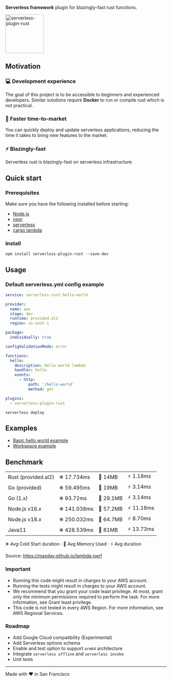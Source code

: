 **Serverless framework** plugin for blazingly-fast rust functions.

<img src="https://rustacean.net/assets/rustacean-flat-happy.png" alt="serverless-plugin-rust" height="120" width="auto" />

## Motivation

### 💻 Development experience
The goal of this project is to be accessible to beginners and experienced developers. Similar solutions require **Docker** to run or compile rust which is not practical.

### 🚀 Faster time-to-market
You can quickly deploy and update serverless applications, reducing the time it takes to bring new features to the market.

### ⚡️ Blazingly-fast
Serverless rust is blazingly-fast on serverless infrastructure.

## Quick start

### Prerequisites

Make sure you have the following installed before starting:

- [Node.js](https://nodejs.org)
- [npm](https://docs.npmjs.com/downloading-and-installing-node-js-and-npm)
- [serverless](https://www.serverless.com)
- [cargo lambda](https://www.cargo-lambda.info)

### Install
```console
npm install serverless-plugin-rust --save-dev
```

## Usage

### Default serverless.yml config example

```yml
service: serverless-rust-hello-world

provider:
  name: aws
  stage: dev
  runtime: provided.al2
  region: us-east-1

package:
  individually: true

configValidationMode: error

functions:
  hello:
    description: Hello world lambda
    handler: hello
    events:
      - http:
          path: '/hello-world'
          method: get

plugins:
  - serverless-plugin-rust
```

```console
serverless deploy
```

## Examples

- [Basic hello world example](https://github.com/MadebyAe/serverless-plugin-rust/tree/main/examples/hello-world)
- [Workspace example](https://github.com/MadebyAe/serverless-plugin-rust/tree/main/examples/workspace)

## Benchmark

|                     |             |           |              |
|---------------------|-------------|-----------|--------------|
| Rust (provided.al2) | ❄ 17.734ms  | 💾 14MB   | ⚡ 1.18ms   |
| Go (provided)       | ❄ 59.495ms  | 💾 19MB   | ⚡ 3.14ms   |
| Go (1.x)            | ❄ 93.72ms   | 💾 29.1MB | ⚡ 3.14ms   |
| Node.js v16.x       | ❄ 141.038ms | 💾 57.2MB | ⚡ 11.18ms   |
| Node.js v18.x       | ❄ 250.032ms | 💾 64.7MB | ⚡ 8.70ms  |
| Java11              | ❄ 428.539ms | 💾 81MB   | ⚡ 13.73ms |

❄ Avg Cold Start duration · 💾 Avg Memory Used · ⚡ Avg duration

Source: https://maxday.github.io/lambda-perf

### Important

- Running this code might result in charges to your AWS account.
- Running the tests might result in charges to your AWS account.
- We recommend that you grant your code least privilege. At most, grant only the minimum permissions required to perform the task. For more information, see Grant least privilege.
- This code is not tested in every AWS Region. For more information, see AWS Regional Services.

### Roadmap

- Add Google Cloud compatibility (Experimental)
- Add Serverless options schema
- Enable and test option to support `arm64` architecture
- Integrate `serverless offline` and `serverless invoke`
- Unit tests

---

Made with ❤️  in San Francisco
